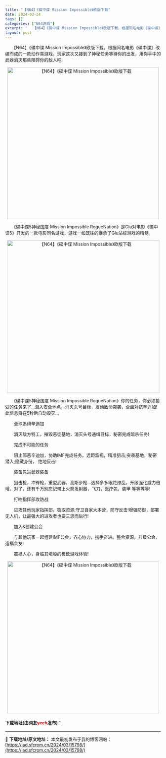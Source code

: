 ```yaml
---
title: "【N64】《碟中谍 Mission Impossible》欧版下载"
date: 2024-03-24
tags: []
categories: ["N64游戏"]
excerpt: "　　【N64】《碟中谍 Mission Impossible》欧版下载，根据同名电影《碟中谍》改编而成的一款动作类游戏，玩家这次又接到了神秘任务等待你的出发，用你手中的武器消灭那些阻碍你的敌人吧! 　　《碟中谍5神秘国度 Mission Impossible RogueNation》是Glu对电影《&hellip;"
layout: post
---
```


 <p>　　【N64】《碟中谍 Mission Impossible》欧版下载，根据同名电影《碟中谍》改编而成的一款动作类游戏，玩家这次又接到了神秘任务等待你的出发，用你手中的武器消灭那些阻碍你的敌人吧!</p> <p align="center"><img align="" border="0" src="https://lad.sfcrom.cn/wp-content/uploads/2024/03/20240324_66003f25aeae8.png" width="490" alt="【N64】《碟中谍 Mission Impossible》欧版下载" /></p> <p>　　《碟中谍5神秘国度 Mission Impossible RogueNation》是Glu对电影《碟中谍5》开发的一款电影同名游戏，游戏一如既往的继承了Glu站桩游戏的精髓。</p> <p align="center"><img align="" border="0" src="https://lad.sfcrom.cn/wp-content/uploads/2024/03/20240324_66003f26cf5d2.png" width="493" alt="【N64】《碟中谍 Mission Impossible》欧版下载" /></p> <p>　　《碟中谍5神秘国度 Mission Impossible RogueNation》你的任务，你必须接受的任务来了&hellip;潜入安全地点，消灭头号目标，发动致命突袭，全面对抗辛迪加!此信息将在5秒后自动毁灭&hellip;</p> <p>　　全球追缉辛迪加</p> <p>　　消灭敌方特工，摧毁恶徒基地，消灭头号通缉目标，秘密完成暗杀任务!</p> <p>　　完成不可能的任务</p> <p>　　阻止邪恶辛迪加，协助IMF完成任务。远距监视，精准狙击;突袭基地，秘密潜入;隐藏身份， 绝地反击!</p> <p>　　装备先进武器装备</p> <p>　　狙击枪，冲锋枪，重型武器，高斯步枪&hellip;选择多多眼花缭乱，升级强化威力倍增。对了，还有千万别忘记带上火箭发射器，飞刀，医疗包，装甲 等等等等!</p> <p>　　打响指挥部攻防战</p> <p>　　进攻其他玩家指挥部，窃取资源;守卫自家大本营，防守反击!增强防御，部署无人机，让最强大的进攻者也要三思而后行!</p> <p>　　加入&amp;创建公会</p> <p>　　与其他玩家一起组建IMF公会，齐心协力，携手奋进。整合资源，升级公会，造福会友!</p> <p>　　震撼人心，身临其境般的极致游戏体验!</p> <p align="center"><img align="" border="0" src="https://lad.sfcrom.cn/wp-content/uploads/2024/03/20240324_66003f281d808.png" width="491" alt="【N64】《碟中谍 Mission Impossible》欧版下载" /></p> <p><h4>下载地址(由网友<font color="red">yech</font>发布)：</h4></p> 

---
📖 **下载地址/原文地址：** 本文最初发布于我的博客网站：[https://lad.sfcrom.cn/2024/03/15798/](https://lad.sfcrom.cn/2024/03/15798/)
